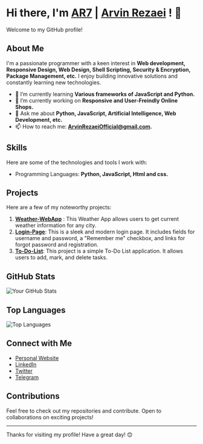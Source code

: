 # Hi there, I'm [AR7](https://arvinrezaei.com) | [Arvin Rezaei](https://arvinrezaei.com) ! 👋

Welcome to my GitHub profile!

## About Me

I'm a passionate programmer with a keen interest in **Web development, Responsive Design, Web Design, Shell Scripting, Security & Encryption, Package Management, etc.** I enjoy building innovative solutions and constantly learning new technologies.

- 🌱 I’m currently learning **Various frameworks of JavaScript and Python.**
- 🔭 I’m currently working on **Responsive and User-Freindly Online Shops.**
- 💬 Ask me about **Python, JavaScript, Artificial Intelligence, Web Development, etc.**
- 📫 How to reach me: **[ArvinRezaeiOfficial@gmail.com](mailto:ArvinRezaeiOfficial@gmail.com).**
<!-- 😄 Pronouns: [Your Pronouns].
- ⚡ Fun fact: [].-->

## Skills

Here are some of the technologies and tools I work with:

- Programming Languages: **Python, JavaScript, Html and css.**
<!-- Frameworks and Libraries: [List of Frameworks/Libraries, e.g., React, Node.js, TensorFlow, etc.]-->
<!-- Tools: [List of Tools, e.g., Docker, Git, VS Code, etc.]
- Databases: [List of Databases, e.g., MySQL, MongoDB, PostgreSQL, etc.]
- Cloud Services: [List of Cloud Services, e.g., AWS, Azure, Google Cloud, etc.]-->

## Projects

Here are a few of my noteworthy projects:

1. **[Weather-WebApp](https://github.com/ThisIsAR7/Weather-WebApp.git)** : This Weather App allows users to get current weather information for any city.
2. **[Login-Page](https://github.com/ThisIsAR7/Login-Page.git)**: This is a sleek and modern login page. It includes fields for username and password, a "Remember me" checkbox, and links for forgot password and registration.
3. **[To-Do-List](https://github.com/ThisIsAR7/To-Do-List.git)**: This project is a simple To-Do List application. It allows users to add, mark, and delete tasks.

## GitHub Stats

![Your GitHub Stats](https://github-readme-stats.vercel.app/api?username=ThisIsAR7&show_icons=true&theme=radical)

## Top Languages

![Top Languages](https://github-readme-stats.vercel.app/api/top-langs/?username=ThisIsAR7&layout=compact&theme=radical)

## Connect with Me

- [Personal Website](https://arvinrezaei.com)
- [LinkedIn](https://www.linkedin.com/in/ThisIsAR7)
- [Twitter](https://twitter.com/ThisIsAR7)
- [Telegram](https://t.me/ThisIs_AR7)

## Contributions

Feel free to check out my repositories and contribute. Open to collaborations on exciting projects!

---

Thanks for visiting my profile! Have a great day! 😊
